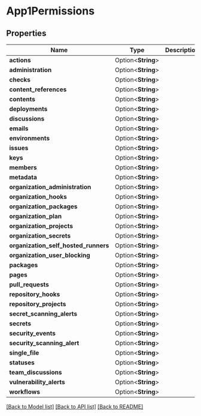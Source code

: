 # App1Permissions

## Properties

Name | Type | Description | Notes
------------ | ------------- | ------------- | -------------
**actions** | Option<**String**> |  | [optional]
**administration** | Option<**String**> |  | [optional]
**checks** | Option<**String**> |  | [optional]
**content_references** | Option<**String**> |  | [optional]
**contents** | Option<**String**> |  | [optional]
**deployments** | Option<**String**> |  | [optional]
**discussions** | Option<**String**> |  | [optional]
**emails** | Option<**String**> |  | [optional]
**environments** | Option<**String**> |  | [optional]
**issues** | Option<**String**> |  | [optional]
**keys** | Option<**String**> |  | [optional]
**members** | Option<**String**> |  | [optional]
**metadata** | Option<**String**> |  | [optional]
**organization_administration** | Option<**String**> |  | [optional]
**organization_hooks** | Option<**String**> |  | [optional]
**organization_packages** | Option<**String**> |  | [optional]
**organization_plan** | Option<**String**> |  | [optional]
**organization_projects** | Option<**String**> |  | [optional]
**organization_secrets** | Option<**String**> |  | [optional]
**organization_self_hosted_runners** | Option<**String**> |  | [optional]
**organization_user_blocking** | Option<**String**> |  | [optional]
**packages** | Option<**String**> |  | [optional]
**pages** | Option<**String**> |  | [optional]
**pull_requests** | Option<**String**> |  | [optional]
**repository_hooks** | Option<**String**> |  | [optional]
**repository_projects** | Option<**String**> |  | [optional]
**secret_scanning_alerts** | Option<**String**> |  | [optional]
**secrets** | Option<**String**> |  | [optional]
**security_events** | Option<**String**> |  | [optional]
**security_scanning_alert** | Option<**String**> |  | [optional]
**single_file** | Option<**String**> |  | [optional]
**statuses** | Option<**String**> |  | [optional]
**team_discussions** | Option<**String**> |  | [optional]
**vulnerability_alerts** | Option<**String**> |  | [optional]
**workflows** | Option<**String**> |  | [optional]

[[Back to Model list]](../README.md#documentation-for-models) [[Back to API list]](../README.md#documentation-for-api-endpoints) [[Back to README]](../README.md)


